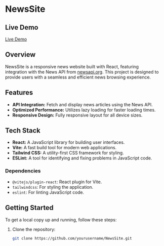 # NewsSite

## Live Demo
[Live Demo](https://news-site-kalpas.vercel.app/)

## Overview
NewsSite is a responsive news website built with React, featuring integration with the News API from [newsapi.org](https://newsapi.org/). This project is designed to provide users with a seamless and efficient news browsing experience.

## Features
- **API Integration:** Fetch and display news articles using the News API.
- **Optimized Performance:** Utilizes lazy loading for faster loading times.
- **Responsive Design:** Fully responsive layout for all device sizes.

## Tech Stack
- **React:** A JavaScript library for building user interfaces.
- **Vite:** A fast build tool for modern web applications.
- **Tailwind CSS:** A utility-first CSS framework for styling.
- **ESLint:** A tool for identifying and fixing problems in JavaScript code.

### Dependencies
- `@vitejs/plugin-react`: React plugin for Vite.
- `tailwindcss`: For styling the application.
- `eslint`: For linting JavaScript code.

## Getting Started
To get a local copy up and running, follow these steps:

1. Clone the repository:
   ```bash
   git clone https://github.com/yourusername/NewsSite.git
